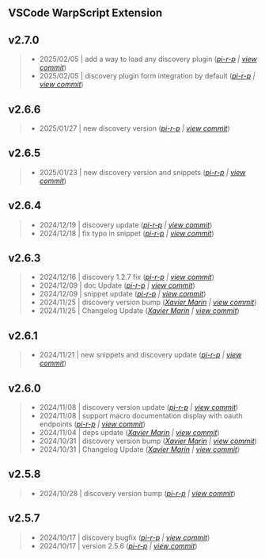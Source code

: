 VSCode WarpScript Extension
---

## v2.7.0

> +  2025/02/05  | add a way to load any discovery plugin  (*[pi-r-p](pierre.papin@senx.io) | [view commit](https://github.com/senx/VSCode-WarpScriptLanguage/commit/19bd3e290739685e9da225f7a0d863b773fed1f6)*)
> +  2025/02/05  | discovery plugin form integration by default  (*[pi-r-p](pierre.papin@senx.io) | [view commit](https://github.com/senx/VSCode-WarpScriptLanguage/commit/930ed43e4616129f8afb299b24a1851574416477)*)

## v2.6.6

> +  2025/01/27  | new discovery version  (*[pi-r-p](pierre.papin@senx.io) | [view commit](https://github.com/senx/VSCode-WarpScriptLanguage/commit/bb5f907a7b97186b03f5cd93168c6d3483b35db1)*)

## v2.6.5

> +  2025/01/23  | new discovery version and snippets  (*[pi-r-p](pierre.papin@senx.io) | [view commit](https://github.com/senx/VSCode-WarpScriptLanguage/commit/2becf5e404e2f8a779485d5b702594d34a9e2628)*)

## v2.6.4

> +  2024/12/19  | discovery update  (*[pi-r-p](pierre.papin@senx.io) | [view commit](https://github.com/senx/VSCode-WarpScriptLanguage/commit/1665306865c3cfb7ac0d67b7d5a4dee030c50205)*)
> +  2024/12/18  | fix typo in snippet  (*[pi-r-p](pierre.papin@senx.io) | [view commit](https://github.com/senx/VSCode-WarpScriptLanguage/commit/b408be5c097c18ec8dade0e0556e49bcc8d95edc)*)

## v2.6.3

> +  2024/12/16  | discovery 1.2.7 fix  (*[pi-r-p](pierre.papin@senx.io) | [view commit](https://github.com/senx/VSCode-WarpScriptLanguage/commit/59894406c55d08284d503fa6c12ff51b071ddf3a)*)
> +  2024/12/09  | doc Update  (*[pi-r-p](pierre.papin@senx.io) | [view commit](https://github.com/senx/VSCode-WarpScriptLanguage/commit/c2e267dde4f39b83a1fbd6e6d53c8ec1910ec2b6)*)
> +  2024/12/09  | snippet update  (*[pi-r-p](pierre.papin@senx.io) | [view commit](https://github.com/senx/VSCode-WarpScriptLanguage/commit/3aa5394b05efc35a307f90a3b16cb1103966ad76)*)
> +  2024/11/25  | discovery version bump  (*[Xavier Marin](xavier.marin@senx.io) | [view commit](https://github.com/senx/VSCode-WarpScriptLanguage/commit/ade63f71966457455061b4b0395400c254e06eb0)*)
> +  2024/11/25  | Changelog Update  (*[Xavier Marin](xavier.marin@senx.io) | [view commit](https://github.com/senx/VSCode-WarpScriptLanguage/commit/0d88925f6d3267fec5f2d984aa660eb368ffa570)*)

## v2.6.1

> +  2024/11/21  | new snippets and discovery update  (*[pi-r-p](pierre.papin@senx.io) | [view commit](https://github.com/senx/VSCode-WarpScriptLanguage/commit/f80d68029a8cf19d6b3c677a84802004f0710d5c)*)

## v2.6.0

> +  2024/11/08  | discovery version update  (*[pi-r-p](pierre.papin@senx.io) | [view commit](https://github.com/senx/VSCode-WarpScriptLanguage/commit/cd239636c4c110c5d93c59b336a0990fdf05bbc9)*)
> +  2024/11/08  | support macro documentation display with oauth endpoints  (*[pi-r-p](pierre.papin@senx.io) | [view commit](https://github.com/senx/VSCode-WarpScriptLanguage/commit/af162bf08d11512b32680b48df98087198aa015d)*)
> +  2024/11/04  | deps update  (*[Xavier Marin](xavier.marin@senx.io) | [view commit](https://github.com/senx/VSCode-WarpScriptLanguage/commit/c8111574367a8a5f232afd164af9ce66770868b9)*)
> +  2024/10/31  | discovery version bump  (*[Xavier Marin](xavier.marin@senx.io) | [view commit](https://github.com/senx/VSCode-WarpScriptLanguage/commit/a2e80c18c9378fdf739b7bb4530a361692dd792b)*)
> +  2024/10/31  | Changelog Update  (*[Xavier Marin](xavier.marin@senx.io) | [view commit](https://github.com/senx/VSCode-WarpScriptLanguage/commit/c0430549a193be27e9f783b981f7dd8ea2d41ea6)*)

## v2.5.8

> +  2024/10/28  | discovery version bump  (*[pi-r-p](pierre.papin@senx.io) | [view commit](https://github.com/senx/VSCode-WarpScriptLanguage/commit/5a29e48f3cba3e6600dae4f71cc7167928dc889d)*)

## v2.5.7

> +  2024/10/17  | discovery bugfix  (*[pi-r-p](pierre.papin@senx.io) | [view commit](https://github.com/senx/VSCode-WarpScriptLanguage/commit/5d964a9fae58c7cfffd4ca299e6fe1bedb5b5e83)*)
> +  2024/10/17  | version 2.5.6  (*[pi-r-p](pierre.papin@senx.io) | [view commit](https://github.com/senx/VSCode-WarpScriptLanguage/commit/27e9f4bf59fb2a56c2e36a30f42f1daa57a1413c)*)


